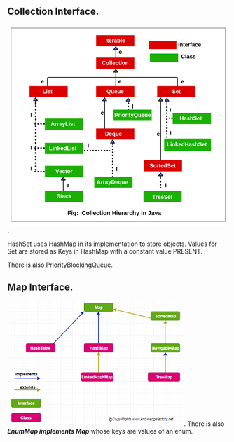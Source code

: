 ## **Collection Interface**. 
<img src="./images/java-collection-hierarchy.png" width="100%" height="70%">. 

HashSet uses HashMap in its implementation to store objects. Values for Set are stored as Keys in HashMap with a constant value PRESENT. 

There is also PriorityBlockingQueue. 

## **Map Interface**. 
<img src="./images/map_hierarchy.png" width="80%" height="45%">. 
There is also ***EnumMap implements Map*** whose keys are values of an enum. 
